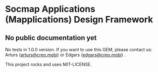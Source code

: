 # Socmap Applications (Mapplications) Design Framework

## No public documentation yet

No tests in 1.0.0 version. If you want to use this GEM, please contact us: Arturs (arturs@creo.mobi) or Edgars (edgars@creo.mobi) .

This project rocks and uses MIT-LICENSE.